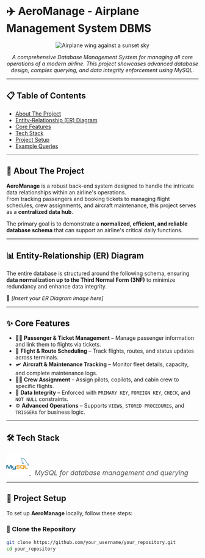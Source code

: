 # ✈️ AeroManage - Airplane Management System DBMS  

<p align="center">
  <img src="https://images.unsplash.com/photo-1544091466-859de6c66e58?q=80&w=2070&auto=format&fit=crop" alt="Airplane wing against a sunset sky" width="800"/>
</p>

<p align="center">
  <em>
    A comprehensive Database Management System for managing all core operations of a modern airline.  
    This project showcases advanced database design, complex querying, and data integrity enforcement using MySQL.
  </em>
</p>

---

## 📋 Table of Contents  
- [About The Project](#about-the-project)  
- [Entity-Relationship (ER) Diagram](#entity-relationship-er-diagram)  
- [Core Features](#core-features)  
- [Tech Stack](#tech-stack)  
- [Project Setup](#project-setup)  
- [Example Queries](#example-queries)  

---

## 📖 About The Project  

**AeroManage** is a robust back-end system designed to handle the intricate data relationships within an airline's operations.  
From tracking passengers and booking tickets to managing flight schedules, crew assignments, and aircraft maintenance, this project serves as a **centralized data hub**.  

The primary goal is to demonstrate a **normalized, efficient, and reliable database schema** that can support an airline's critical daily functions.  

---

## 📊 Entity-Relationship (ER) Diagram  

The entire database is structured around the following schema, ensuring **data normalization up to the Third Normal Form (3NF)** to minimize redundancy and enhance data integrity.  

📌 *[Insert your ER Diagram image here]*  

---

## ✨ Core Features  

- 👨‍✈️ **Passenger & Ticket Management** – Manage passenger information and link them to flights via tickets.  
- 🛫 **Flight & Route Scheduling** – Track flights, routes, and status updates across terminals.  
- 🛩️ **Aircraft & Maintenance Tracking** – Monitor fleet details, capacity, and complete maintenance logs.  
- 👩‍💼 **Crew Assignment** – Assign pilots, copilots, and cabin crew to specific flights.  
- 🔐 **Data Integrity** – Enforced with `PRIMARY KEY`, `FOREIGN KEY`, `CHECK`, and `NOT NULL` constraints.  
- ⚙️ **Advanced Operations** – Supports `VIEW`s, `STORED PROCEDURE`s, and `TRIGGER`s for business logic.  

---

## 🛠️ Tech Stack  

<p align="left">
  <a href="https://www.mysql.com/" target="_blank" rel="noreferrer">
    <img src="https://raw.githubusercontent.com/devicons/devicon/master/icons/mysql/mysql-original-wordmark.svg" alt="MySQL Logo" width="60" height="60"/>
  </a>  
  <em style="margin-left: 10px; font-size: 1.1rem; color: #555;">MySQL for database management and querying</em>
</p>  

---

## 🚀 Project Setup  

To set up **AeroManage** locally, follow these steps:  

### 🔧 Clone the Repository  
```bash
git clone https://github.com/your_username/your_repository.git
cd your_repository
